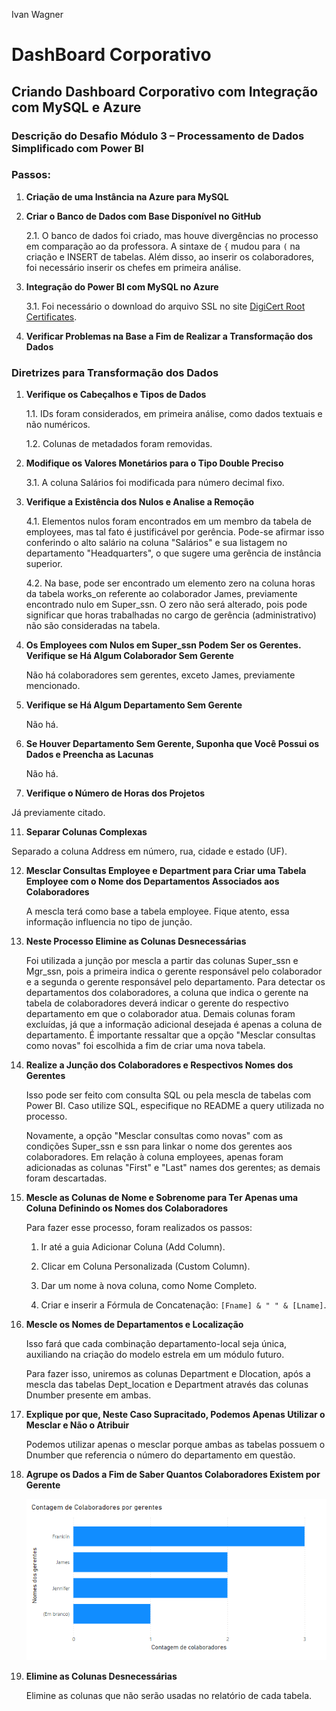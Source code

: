 Ivan Wagner



# DashBoard Corporativo

## Criando Dashboard Corporativo com Integração com MySQL e Azure

### Descrição do Desafio Módulo 3 – Processamento de Dados Simplificado com Power BI

### Passos:

1. **Criação de uma Instância na Azure para MySQL**
   
2. **Criar o Banco de Dados com Base Disponível no GitHub**

   2.1. O banco de dados foi criado, mas houve divergências no processo em comparação ao da professora. A sintaxe de `{` mudou para `(` na criação e INSERT de tabelas. Além disso, ao inserir os colaboradores, foi necessário inserir os chefes em primeira análise.

3. **Integração do Power BI com MySQL no Azure**

   3.1. Foi necessário o download do arquivo SSL no site [DigiCert Root Certificates](https://www.digicert.com/kb/digicert-root-certificates.htm#roots).

4. **Verificar Problemas na Base a Fim de Realizar a Transformação dos Dados**

### Diretrizes para Transformação dos Dados

1. **Verifique os Cabeçalhos e Tipos de Dados**

   1.1. IDs foram considerados, em primeira análise, como dados textuais e não numéricos.

   1.2. Colunas de metadados foram removidas.

3. **Modifique os Valores Monetários para o Tipo Double Preciso**

   3.1. A coluna Salários foi modificada para número decimal fixo.

4. **Verifique a Existência dos Nulos e Analise a Remoção**

   4.1. Elementos nulos foram encontrados em um membro da tabela de employees, mas tal fato é justificável por gerência. Pode-se afirmar isso conferindo o alto salário na coluna "Salários" e sua listagem no departamento "Headquarters", o que sugere uma gerência de instância superior.

   4.2. Na base, pode ser encontrado um elemento zero na coluna horas da tabela works_on referente ao colaborador James, previamente encontrado nulo em Super_ssn. O zero não será alterado, pois pode significar que horas trabalhadas no cargo de gerência (administrativo) não são consideradas na tabela.

6. **Os Employees com Nulos em Super_ssn Podem Ser os Gerentes. Verifique se Há Algum Colaborador Sem Gerente**

   Não há colaboradores sem gerentes, exceto James, previamente mencionado.

8. **Verifique se Há Algum Departamento Sem Gerente**

   Não há.

9. **Se Houver Departamento Sem Gerente, Suponha que Você Possui os Dados e Preencha as Lacunas**

   Não há.

10. **Verifique o Número de Horas dos Projetos**

   Já previamente citado.

11. **Separar Colunas Complexas**

   Separado a coluna Address em número, rua, cidade e estado (UF).

12. **Mesclar Consultas Employee e Department para Criar uma Tabela Employee com o Nome dos Departamentos Associados aos Colaboradores**

    A mescla terá como base a tabela employee. Fique atento, essa informação influencia no tipo de junção.

13. **Neste Processo Elimine as Colunas Desnecessárias**

    Foi utilizada a junção por mescla a partir das colunas Super_ssn e Mgr_ssn, pois a primeira indica o gerente responsável pelo colaborador e a segunda o gerente responsável pelo departamento. Para detectar os departamentos dos colaboradores, a coluna que indica o gerente na tabela de colaboradores deverá indicar o gerente do respectivo departamento em que o colaborador atua. Demais colunas foram excluídas, já que a informação adicional desejada é apenas a coluna de departamento. É importante ressaltar que a opção "Mesclar consultas como novas" foi escolhida a fim de criar uma nova tabela.

14. **Realize a Junção dos Colaboradores e Respectivos Nomes dos Gerentes**

    Isso pode ser feito com consulta SQL ou pela mescla de tabelas com Power BI. Caso utilize SQL, especifique no README a query utilizada no processo.

    Novamente, a opção "Mesclar consultas como novas" com as condições Super_ssn e ssn para linkar o nome dos gerentes aos colaboradores. Em relação à coluna employees, apenas foram adicionadas as colunas "First" e "Last" names dos gerentes; as demais foram descartadas.

15. **Mescle as Colunas de Nome e Sobrenome para Ter Apenas uma Coluna Definindo os Nomes dos Colaboradores**

    Para fazer esse processo, foram realizados os passos:
    
    1. Ir até a guia Adicionar Coluna (Add Column).
    
    2. Clicar em Coluna Personalizada (Custom Column).
    
    3. Dar um nome à nova coluna, como Nome Completo.
    
    4. Criar e inserir a Fórmula de Concatenação: `[Fname] & " " & [Lname]`.

16. **Mescle os Nomes de Departamentos e Localização**

    Isso fará que cada combinação departamento-local seja única, auxiliando na criação do modelo estrela em um módulo futuro.

    Para fazer isso, uniremos as colunas Department e Dlocation, após a mescla das tabelas Dept_location e Department através das colunas Dnumber presente em ambas.

17. **Explique por que, Neste Caso Supracitado, Podemos Apenas Utilizar o Mesclar e Não o Atribuir**

    Podemos utilizar apenas o mesclar porque ambas as tabelas possuem o Dnumber que referencia o número do departamento em questão.

18. **Agrupe os Dados a Fim de Saber Quantos Colaboradores Existem por Gerente**

    ![Figura: Contagem de Colaboradores por Gerentes](https://github.com/Anajulia-gon/DashBoardCorporativo/blob/main/figura-contagem-de-colaboradores-por-gerentes.png)

19. **Elimine as Colunas Desnecessárias**

    Elimine as colunas que não serão usadas no relatório de cada tabela.
